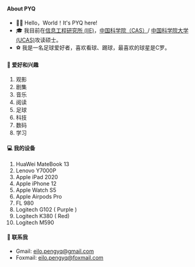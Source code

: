 #### **About PYQ**

- 👋🏼 Hello，World！It's PYQ here!
- 🎓 我目前在[信息工程研究所 (IIE)](http://www.iie.ac.cn/)，[中国科学院（CAS）](https://www.cas.cn/)/ [中国科学院大学 (UCAS)](https://www.ucas.ac.cn/)攻读硕士。
- ⚽ 我是一名足球爱好者，喜欢看球、踢球，最喜欢的球星是C罗。

#### **🚀 爱好和兴趣**

1. 观影
2. 剧集
3. 音乐
4. 阅读
5. 足球
6. 科技
7. 数码
8. 学习

#### **💻 我的设备**

1. HuaWei  MateBook 13
2. Lenovo Y7000P
3. Apple iPad 2020
4. Apple iPhone 12
5. Apple Watch S5
6. Apple Airpods Pro
7. FL  980
8. Logitech  G102 ( Purple )
9. Logitech  K380 ( Red)
10. Logitech  M590

#### **💌 联系我**

- Gmail: [eilo.pengyq@gmail.com](mailto:eilo.pengyq@gmail.com)
- Foxmail: [eilo.pengyq@foxmail.com](mailto:eilo.pengyq@foxmail.com)

